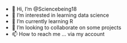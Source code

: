 - 👋 Hi, I’m @Sciencebeing18
- 👀 I’m interested in learning data science
- 🌱 I’m currently learning R
- 💞️ I’m looking to collaborate on some projects
- 📫 How to reach me ... via my account

<!---
Sciencebeing18/Sciencebeing18 is a ✨ special ✨ repository because its `README.md` (this file) appears on your GitHub profile.
You can click the Preview link to take a look at your changes.
--->
